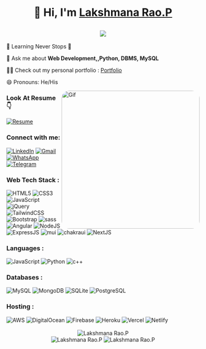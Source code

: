<h1 align="center">👋 Hi, I'm <a href="https://www.linkedin.com/in/jigar-sable/" target="_blank"> Lakshmana Rao.P </a></h1>
<h2 align="center"> <img src="https://readme-typing-svg.herokuapp.com?color=5eeb34&lines=Front-End+Angular+Developer+%3A)+💻" /> </h2>

🌱 Learning Never Stops 🚀

💬 Ask me about **Web Development,,Python, DBMS, MySQL**

👨‍💻 Check out my personal portfolio : <a href="https://lakshman.42web.io/" target="_blank">Portfolio </a>

😄 Pronouns: He/His

<img align="right" width="360" style="border-radius: 20px;" src="https://user-images.githubusercontent.com/61352259/157984130-ab483bd2-8dc8-4dbf-95fb-e49e35e09290.gif" alt="Gif">

<h3 align="left">Look At Resume 👇</h3>
<div align="left">
  <a href="https://drive.google.com/file/d/1oJJyH51jaOJ3MJyFP_RGZ8XXfMPYFg9_/view?usp=drive_link" target="_blank"><img alt="Resume" src="https://img.shields.io/badge/Resume-000000?style=for-the-badge&logo=adobe&logoColor=white" /></a>
</div>
<h3 align="left">Connect with me:</h3>
<div align="left">
  <a href="https://www.linkedin.com/in/plakshmanarao/"><img alt="LinkedIn" src="https://img.shields.io/badge/linkedin-%230077B5.svg?style=for-the-badge&logo=linkedin&logoColor=white"/></a>
  <a href="mailto:lakshmanp973@gmail.com"><img alt="Gmail" src="https://img.shields.io/badge/Gmail-D14836?style=for-the-badge&logo=gmail&logoColor=white"/></a>
  <a href="https://wa.me/919515230683"><img alt="WhatsApp" src="https://img.shields.io/badge/WhatsApp-25D366?style=for-the-badge&logo=whatsapp&logoColor=white"/></a>
  <a href="https://t.me/lakshmana_rao_p_725"><img alt="Telegram" src="https://img.shields.io/badge/Telegram-2CA5E0?style=for-the-badge&logo=telegram&logoColor=white" target="_blank"/></a>
</div>

<h3 align="left">Web Tech Stack :</h3>
<div align="left">
<img alt="HTML5" src="https://img.shields.io/badge/html5-%23E34F26.svg?style=for-the-badge&logo=html5&logoColor=white"/>
<img alt="CSS3" src="https://img.shields.io/badge/css3-%231572B6.svg?style=for-the-badge&logo=css3&logoColor=white"/>
<img alt="JavaScript" src="https://img.shields.io/badge/javascript-%23323330.svg?style=for-the-badge&logo=javascript&logoColor=%23F7DF1E"/>
<img alt="jQuery" src="https://img.shields.io/badge/jquery-%230769AD.svg?style=for-the-badge&logo=jquery&logoColor=white"/>
<img alt="TailwindCSS" src="https://img.shields.io/badge/Tailwind_CSS-38B2AC?style=for-the-badge&logo=tailwind-css&logoColor=white"/>
<img alt="Bootstrap" src="https://img.shields.io/badge/bootstrap-%23563D7C.svg?style=for-the-badge&logo=bootstrap&logoColor=white"/>
<img alt="sass" src="https://img.shields.io/badge/Sass-CC6699?style=for-the-badge&logo=sass&logoColor=white"/>
<br>
<img alt="Angular" src="https://img.shields.io/badge/angular-%23DD0031.svg?logo=angular&logoColor=white&style=for-the-badge"/>
<img alt="NodeJS" src="https://img.shields.io/badge/node.js-%2343853D.svg?style=for-the-badge&logo=node-dot-js&logoColor=white"/>
<img alt="ExpressJS" src="https://img.shields.io/badge/Express.js-000000?style=for-the-badge&logo=express&logoColor=white"/>
<img alt="mui" src="https://img.shields.io/badge/Material%20UI-007FFF?style=for-the-badge&logo=mui&logoColor=white"/>
<img alt="chakraui" src="https://img.shields.io/badge/Chakra--UI-319795?style=for-the-badge&logo=chakra-ui&logoColor=white"/>

<img alt="NextJS" src="https://img.shields.io/badge/next.js-000000?style=for-the-badge&logo=nextdotjs&logoColor=white"/>
</div>

<h3 align="left">Languages :</h3>
<div align="left">
  <img alt="JavaScript" src="https://img.shields.io/badge/javascript-%23323330.svg?style=for-the-badge&logo=javascript&logoColor=%23F7DF1E"/>
  <img alt="Python" src="https://img.shields.io/badge/python-%2314354C.svg?style=for-the-badge&logo=python&logoColor=white"/>
  <img alt="c++" src="https://img.shields.io/badge/C%2B%2B-00599C?style=for-the-badge&logo=c%2B%2B&logoColor=white"/>
</div>

<h3 align="left">Databases :</h3>
<div align="left">
  <img alt="MySQL" src="https://img.shields.io/badge/mysql-%2300f.svg?style=for-the-badge&logo=mysql&logoColor=white"/>
  <img alt="MongoDB" src ="https://img.shields.io/badge/MongoDB-4EA94B?style=for-the-badge&logo=mongodb&logoColor=white"/>
  <img alt="SQLite" src ="https://img.shields.io/badge/sqlite-%2307405e.svg?style=for-the-badge&logo=sqlite&logoColor=white"/>
  <img alt="PostgreSQL" src ="https://img.shields.io/badge/PostgreSQL-316192?style=for-the-badge&logo=postgresql&logoColor=white"/>
</div>

<h3 align="left">Hosting :</h3>
<div align="left">
  <img alt="AWS" src="https://img.shields.io/badge/Amazon_AWS-FF9900?style=for-the-badge&logo=amazonaws&logoColor=white"/>
  <img alt="DigitalOcean" src="https://img.shields.io/badge/DigitalOcean-%230167ff.svg?style=for-the-badge&logo=digitalOcean&logoColor=white"/>
  <img alt="Firebase" src="https://img.shields.io/badge/firebase-%23039BE5.svg?style=for-the-badge&logo=firebase"/>
  <img alt="Heroku" src="https://img.shields.io/badge/heroku-%23430098.svg?style=for-the-badge&logo=heroku&logoColor=white"/>
  <img alt="Vercel" src="https://img.shields.io/badge/Vercel-000000?style=for-the-badge&logo=vercel&logoColor=white"/>
  <img alt="Netlify" src="https://img.shields.io/badge/Netlify-00C7B7?style=for-the-badge&logo=netlify&logoColor=white"/>
</div><br/>

<div align="center">
<img src="https://github-readme-stats.vercel.app/api/top-langs?username=Lakshmana-725&show_icons=true&theme=dark&locale=en&layout=compact" alt="Lakshmana Rao.P" />
<div/>
<div align="center">
    <img src="https://github-readme-stats.vercel.app/api?username=Lakshmana-725&show_icons=true&theme=dark&locale=en" alt="Lakshmana Rao.P" />
    <img src="https://github-readme-streak-stats.herokuapp.com/?user=Lakshmana-725&theme=dark" alt="Lakshmana Rao.P" />
<div/>
